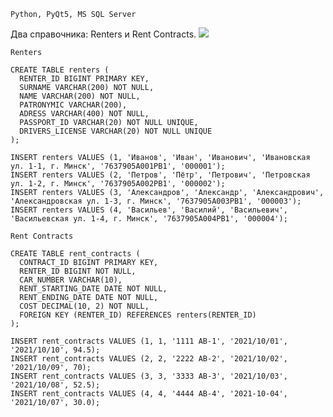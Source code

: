 `Python, PyQt5, MS SQL Server`

Два справочника: Renters и Rent Contracts.
![](https://github.com/vetasavitskaya/famcs-csab-lab-02-reference-books-module/blob/main/Rent%20Agency%20Database%20ER%20Diagram.png)

`Renters`
```
CREATE TABLE renters (
  RENTER_ID BIGINT PRIMARY KEY,
  SURNAME VARCHAR(200) NOT NULL,
  NAME VARCHAR(200) NOT NULL,
  PATRONYMIC VARCHAR(200),
  ADRESS VARCHAR(400) NOT NULL,
  PASSPORT_ID VARCHAR(20) NOT NULL UNIQUE,
  DRIVERS_LICENSE VARCHAR(20) NOT NULL UNIQUE
);
```
```
INSERT renters VALUES (1, 'Иванов', 'Иван', 'Иванович', 'Ивановская ул. 1-1, г. Минск', '7637905A001PB1', '000001');
INSERT renters VALUES (2, 'Петров', 'Пётр', 'Петрович', 'Петровская ул. 1-2, г. Минск', '7637905A002PB1', '000002');
INSERT renters VALUES (3, 'Александров', 'Александр', 'Александрович', 'Александровская ул. 1-3, г. Минск', '7637905A003PB1', '000003');
INSERT renters VALUES (4, 'Васильев', 'Василий', 'Васильевич', 'Васильевская ул. 1-4, г. Минск', '7637905A004PB1', '000004');
```


`Rent Contracts`
```
CREATE TABLE rent_contracts (
  CONTRACT_ID BIGINT PRIMARY KEY,
  RENTER_ID BIGINT NOT NULL,
  CAR_NUMBER VARCHAR(10),
  RENT_STARTING_DATE DATE NOT NULL,
  RENT_ENDING_DATE DATE NOT NULL,
  COST DECIMAL(10, 2) NOT NULL,
  FOREIGN KEY (RENTER_ID) REFERENCES renters(RENTER_ID)
);
```
```
INSERT rent_contracts VALUES (1, 1, '1111 AB-1', '2021/10/01', '2021/10/10', 94.5);
INSERT rent_contracts VALUES (2, 2, '2222 AB-2', '2021/10/02', '2021/10/09', 70);
INSERT rent_contracts VALUES (3, 3, '3333 AB-3', '2021/10/03', '2021/10/08', 52.5);
INSERT rent_contracts VALUES (4, 4, '4444 AB-4', '2021-10-04', '2021/10/07', 30.0);
```
